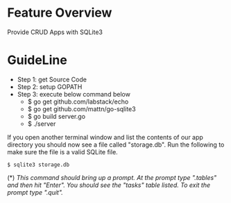 # Feature Overview
Provide CRUD Apps with SQLite3 

# GuideLine
- Step 1: get Source Code
- Step 2: setup GOPATH
- Step 3: execute below command below
	- $ go get github.com/labstack/echo
	- $ go get github.com/mattn/go-sqlite3
	- $ go build server.go
	- $ ./server


If you open another terminal window and list the contents of our app directory you should now see a file called "storage.db". Run the following to make sure the file is a valid SQLite file.
```
$ sqlite3 storage.db
```
(*) <i>This command should bring up a prompt. At the prompt type ".tables" and then hit "Enter". You should see the "tasks" table listed. To exit the prompt type ".quit".</i>



